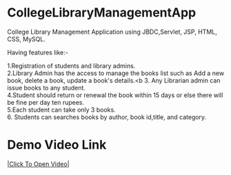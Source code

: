 # CollegeLibraryManagementApp

College Library Management Application using JBDC,Servlet, JSP, HTML, CSS, MySQL.

Having features like:-

1.Registration of students and library admins.<br>
2.Library Admin has the access to manage the books list such as Add a new book, delete a book, update a book's details.<b
3. Any Librarian admin can issue books to any student.<br>
4.Student should return or renewal the book within 15 days or else there will be fine per day ten rupees.<br>
5.Each student can take only 3 books.<br>
6. Students can searches books by author, book id,title, and category.<br>

# Demo Video Link
<a href="https://drive.google.com/file/d/127U4oAcMTnNirHSwua5i8mR2_2sZyEvb/view?usp=drive_link">|Click To Open Video|</a>
